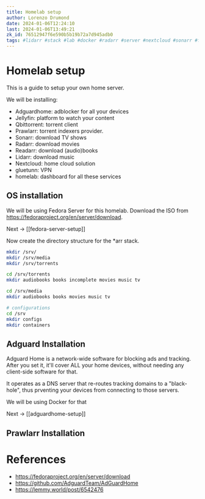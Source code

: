 ```yaml
---
title: Homelab setup
author: Lorenzo Drumond
date: 2024-01-06T12:24:10
last: 2024-01-06T13:49:21
zk_id: 76512947f6e590b5b19b72a7d945adb0
tags: #lidarr #stack #lab #docker #radarr #server #nextcloud #sonarr #fedora #arr #readarr
---
```



# Homelab setup
This is a guide to setup your own home server.

We will be installing:
- Adguardhome: adblocker for all your devices
- Jellyfin: platform to watch your content
- Qbittorrent: torrent client
- Prawlarr: torrent indexers provider.
- Sonarr: download TV shows
- Radarr: download movies
- Readarr: download (audio)books
- Lidarr: download music
- Nextcloud: home cloud solution
- gluetunn: VPN
- homelab: dashboard for all these services

## OS installation
We will be using Fedora Server for this homelab. Download the ISO from https://fedoraproject.org/en/server/download.

Next -> [[fedora-server-setup]]

Now create the directory structure for the \*arr stack.
```bash
mkdir /srv/
mkdir /srv/media
mkdir /srv/torrents

cd /srv/torrents
mkdir audiobooks books incomplete movies music tv

cd /srv/media
mkdir audiobooks books movies music tv

# configurations
cd /srv
mkdir configs
mkdir containers
```

## Adguard Installation
Adguard Home is a network-wide software for blocking ads and tracking. After you set it, it'll cover
ALL your home devices, without needing any client-side software for that.

It operates as a DNS server that re-routes tracking domains to a "black-hole", thus prventing
your devices from connecting to those servers.

We will be using Docker for that

Next -> [[adguardhome-setup]]

## Prawlarr Installation

# References
- https://fedoraproject.org/en/server/download
- https://github.com/AdguardTeam/AdGuardHome
- https://lemmy.world/post/6542476
